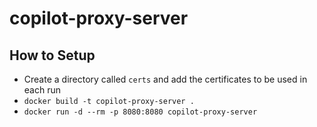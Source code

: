 # copilot-proxy-server

## How to Setup

- Create a directory called `certs` and add the certificates to be used in each run
-  `docker build -t copilot-proxy-server .`
-  `docker run -d --rm -p 8080:8080 copilot-proxy-server`